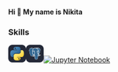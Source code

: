 #### Hi 👋 My name is Nikita

### Skills
<p align="left">
<a href="https://www.python.org/" target="_blank" rel="noreferrer"><img src="https://github.com/tandpfun/skill-icons/blob/main/icons/Python-Dark.svg" width="36" height="36" alt="Python"/><a href="https://www.postgresql.org/" target="_blank" rel="noreferrer"><img src="https://github.com/tandpfun/skill-icons/blob/main/icons/PostgreSQL-Dark.svg" width="36" height="36" alt="PostgreSQL"/><a href="https://jupyter.org/" target="_blank" rel="noreferrer"><img src="https://user-images.githubusercontent.com/25181517/183914128-3fc88b4a-4ac1-40e6-9443-9a30182379b7.png" width="36" height="36" alt="Jupyter Notebook"/>
</p>
<!--
**pitsaaa/pitsaaa** is a ✨ _special_ ✨ repository because its `README.md` (this file) appears on your GitHub profile.

Here are some ideas to get you started:

- 🔭 I’m currently working on ...
- 🌱 I’m currently learning ...
- 👯 I’m looking to collaborate on ...
- 🤔 I’m looking for help with ...
- 💬 Ask me about ...
- 📫 How to reach me: ...
- 😄 Pronouns: ...
- ⚡ Fun fact: ...
-->
